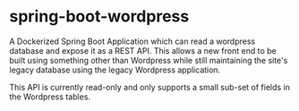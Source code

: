 # spring-boot-wordpress

A Dockerized Spring Boot Application which can read a wordpress database and expose it as a REST API.  This allows a new front end to be built using something other than Wordpress while still maintaining the site's legacy database using the legacy Wordpress application.

This API is currently read-only and only supports a small sub-set of fields in the Wordpress tables.
